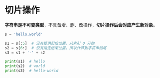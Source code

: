 <a name="top"></a>
# 切片操作

**字符串是不可变类型**，不具备增、删、改操作，**切片操作后会对应产生新对象**。

```python
s = 'hello,world'

s1 = s[:5]  # 没有提供起始位置，从索引 0 开始
s2 = s[6:]  # 没有指定结束位置，所以计算到字符串结尾
s3 = s1 + '-' + s2

print(s1)  # hello 
print(s2)  # world
print(s3)  # hello-world
```